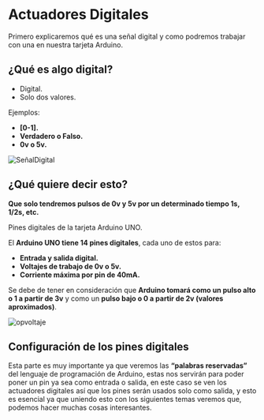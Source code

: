 # Actuadores Digitales

Primero explicaremos qué es una señal digital y como podremos trabajar con una en nuestra tarjeta Arduino.

## ¿Qué es algo digital?

- Digital.
- Solo dos valores.

Ejemplos:

- **[0-1].**
- **Verdadero o Falso.**
- **0v o 5v.**

![SeñalDigital](https://github.com/Ezzzzzzzzzzzzzz/CursoRoboticaAplicada/blob/master/Arduino/Se%C3%B1alDigital.JPG)

## ¿Qué quiere decir esto? 

**Que solo tendremos pulsos de 0v y 5v por un determinado tiempo 1s, 1/2s, etc.**

Pines digitales de la tarjeta Arduino UNO.

El **Arduino UNO tiene 14 pines digitales**, cada uno de estos para:
- **Entrada y salida digital.**
- **Voltajes de trabajo de 0v o 5v.**
- **Corriente máxima por pin de 40mA.**

Se debe de tener en consideración que **Arduino tomará como un pulso alto o 1 a partir de 3v** y como un **pulso bajo o 0 a partir de 2v (valores aproximados)**.

![opvoltaje](https://cdn.sparkfun.com/assets/7/9/3/a/c/5V-logic-levels_fixed.png)

## Configuración de los pines digitales

Esta parte es muy importante ya que veremos las **“palabras reservadas”** del lenguaje de programación de Arduino, estas nos servirán para poder poner un pin ya sea como entrada o salida, en este caso se ven los actuadores digitales así que los pines serán usados solo como salida, y esto es esencial ya que uniendo esto con los siguientes temas veremos que, podemos hacer muchas cosas interesantes.
<!--stackedit_data:
eyJoaXN0b3J5IjpbMzc5MTA2NTgxLC01NTUzMTczMDQsLTgxMz
E5NDg5NV19
-->
